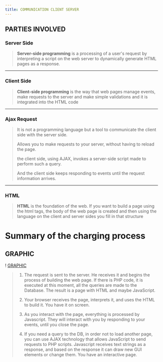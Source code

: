 ```yaml
---
title: COMMUNICATION CLIENT SERVER
---
```

## PARTIES INVOLVED 
### Server Side
> **Server-side programming** is a processing of a user's request by interpreting a script on the web server to dynamically generate HTML pages as a response.
---
### Client Side
> **Client-side programming** is the way that web pages manage events, make requests to the server and make simple validations and it is integrated into the HTML code
---
### Ajax Request
> It is not a programming language but a tool to communicate the client side with the server side.
>
> Allows you to make requests to your server, without having to reload the page.
>
> the client side, using AJAX, invokes a server-side script made to perform such a query.
>
> And the client side keeps responding to events until the request information arrives.
---
### HTML
> **HTML** is the foundation of the web. If you want to build a page using the html tags, the body of the web page is created and then using the language on the client and server sides you fill in that structure

# Summary of the charging process 
## GRAPHIC
! [GRAPHIC](http://3.bp.blogspot.com/-tcRImpq0phs/Vm8L2Z_HacI/AAAAAAAAExs/sAsD77cbIB4/s1600/ajax_process.gif)

> 1. The request is sent to the server. He receives it and begins the process of building the web page. If there is PHP code, it is executed at this moment, all the queries are made to the Database. The result is a page with HTML and maybe JavaScript.
>
>
> 2. Your browser receives the page, interprets it, and uses the HTML to build it. You have it on screen.
>
>
> 3. As you interact with the page, everything is processed by Javascript. They will interact with you by responding to your events, until you close the page.
>
>
> 4. If you need a query to the DB, in order not to load another page, you can use AJAX technology that allows JavaScript to send requests to PHP scripts. Javascript receives text strings as a response, and based on the response it can draw new GUI elements or change them. You have an interactive page.